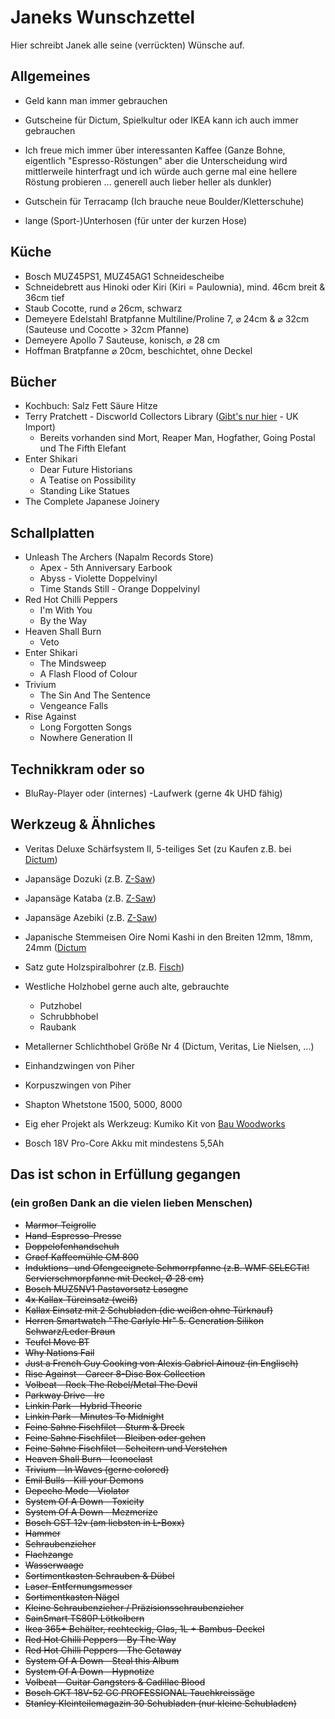 # Janeks Wunschzettel

Hier schreibt Janek alle seine (verrückten) Wünsche auf.


## Allgemeines

- Geld kann man immer gebrauchen
- Gutscheine für Dictum, Spielkultur oder IKEA kann ich auch immer gebrauchen
- Ich freue mich immer über interessanten Kaffee (Ganze Bohne, eigentlich "Espresso-Röstungen" aber die Unterscheidung wird mittlerweile hinterfragt und ich würde auch gerne mal eine hellere Röstung probieren ... generell auch lieber heller als dunkler)
  
- Gutschein für Terracamp (Ich brauche neue Boulder/Kletterschuhe)
- lange (Sport-)Unterhosen (für unter der kurzen Hose)

## Küche

- Bosch MUZ45PS1, MUZ45AG1 Schneidescheibe
- Schneidebrett aus Hinoki oder Kiri (Kiri = Paulownia), mind. 46cm breit & 36cm tief
- Staub Cocotte, rund &#x2300; 26cm, schwarz
- Demeyere Edelstahl Bratpfanne Multiline/Proline 7, &#x2300; 24cm & &#x2300; 32cm (Sauteuse und Cocotte > 32cm Pfanne)
- Demeyere Apollo 7 Sauteuse, konisch, &#x2300; 28 cm
- Hoffman Bratpfanne &#x2300; 20cm, beschichtet, ohne Deckel

## Bücher

- Kochbuch: Salz Fett Säure Hitze
- Terry Pratchett - Discworld Collectors Library ([Gibt's nur hier](https://www.discworldemporium.com/product-category/books/the-discworld-collector-s-library/) - UK Import)
  - Bereits vorhanden sind Mort, Reaper Man, Hogfather, Going Postal und The Fifth Elefant
- Enter Shikari
  - Dear Future Historians
  - A Teatise on Possibility
  - Standing Like Statues
- The Complete Japanese Joinery

## Schallplatten

- Unleash The Archers (Napalm Records Store)
  - Apex - 5th Anniversary Earbook
  - Abyss - Violette Doppelvinyl
  - Time Stands Still - Orange Doppelvinyl
- Red Hot Chilli Peppers
  - I'm With You
  - By the Way
- Heaven Shall Burn
  - Veto
- Enter Shikari
  - The Mindsweep
  - A Flash Flood of Colour
- Trivium
  - The Sin And The Sentence
  - Vengeance Falls
- Rise Against
  - Long Forgotten Songs
  - Nowhere Generation II
 
## Technikkram oder so

- BluRay-Player oder (internes) -Laufwerk (gerne 4k UHD fähig)

## Werkzeug & Ähnliches

- Veritas Deluxe Schärfsystem II, 5-teiliges Set (zu Kaufen z.B. bei [Dictum](https://www.dictum.com/de/schleiffuehrungen-ehd/veritas-deluxe-schaerfsystem-ii-5-teiliges-set-703845?number=703845))
- Japansäge Dozuki (z.B. [Z-Saw](https://www.dictum.com/de/japansaegen-baaa/z-saw-dozuki-me-240-quer-712790?number=712790))
- Japansäge Kataba (z.B. [Z-Saw](https://www.dictum.com/de/japansaegen-baaa/z-saw-kataba-250-laengs-712817?number=712817))
- Japansäge Azebiki (z.B. [Z-Saw](https://www.dictum.com/de/japansaegen-baaa/azebiki-saege-90-712247?number=712247))
- Japanische Stemmeisen Oire Nomi Kashi in den Breiten 12mm, 18mm, 24mm ([Dictum](https://www.dictum.com/de/japanische-form-baba/oire-nomi-kashi-stemmeisen-blattbreite-12-mm-710323)
- Satz gute Holzspiralbohrer (z.B. [Fisch](https://www.dictum.com/de/holzspiralbohrer-bakc/fisch-holzspiralbohrer-satz-eco-19-teilig-717818?number=717818))
- Westliche Holzhobel gerne auch alte, gebrauchte
  - Putzhobel
  - Schrubbhobel
  - Raubank
- Metallerner Schlichthobel Größe Nr 4 (Dictum, Veritas, Lie Nielsen, ...)
- Einhandzwingen von Piher
- Korpuszwingen von Piher
- Shapton Whetstone 1500, 5000, 8000

- Eig eher Projekt als Werkzeug: Kumiko Kit von [Bau Woodworks](https://bau-woodworks.com/produkt-kategorie/kumiko-kits-de/)

- Bosch 18V Pro-Core Akku mit mindestens 5,5Ah

## Das ist schon in Erfüllung gegangen
### (ein großen Dank an die vielen lieben Menschen)

- <del>Marmor-Teigrolle</del>
- <del>Hand-Espresso-Presse</del>
- <del>Doppelofenhandschuh</del>
- <del>Graef Kaffeemühle CM 800</del>
- <del>Induktions- und Ofengeeignete Schmorrpfanne (z.B. WMF SELECTit! Servierschmorpfanne mit Deckel, Ø 28 cm)</del>
- <del>Bosch MUZ5NV1 Pastavorsatz Lasagne</del>
- <del>4x Kallax-Türeinsatz (weiß)</del>
- <del>Kallax Einsatz mit 2 Schubladen (die weißen ohne Türknauf)</del>
- <del>Herren Smartwatch "The Carlyle Hr" 5. Generation Silikon Schwarz/Leder Braun</del>
- <del>Teufel Move BT</del>
- <del>Why Nations Fail</del>
- <del>Just a French Guy Cooking von Alexis Gabriel Ainouz (in Englisch)</del>
- <del>Rise Against - Career 8-Disc Box Collection</del>
- <del>Volbeat - Rock The Rebel/Metal The Devil</del>
- <del>Parkway Drive - Ire </del>
- <del>Linkin Park - Hybrid Theorie</del>
- <del>Linkin Park - Minutes To Midnight</del>
- <del>Feine Sahne Fischfilet - Sturm & Dreck</del>
- <del>Feine Sahne Fischfilet - Bleiben oder gehen</del>
- <del>Feine Sahne Fischfilet - Scheitern und Verstehen</del>
- <del>Heaven Shall Burn - Iconoclast</del>
- <del>Trivium - In Waves (gerne colored)</del>
- <del>Emil Bulls - Kill your Demons</del>
- <del>Depeche Mode - Violator</del>
- <del>System Of A Down - Toxicity</del>
- <del>System Of A Down - Mezmerize</del>
- <del>Bosch GST 12v (am liebsten in L-Boxx)</del>
- <del>Hammer</del>
- <del>Schraubenzieher</del>
- <del>Flachzange</del>
- <del>Wasserwaage</del>
- <del>Sortimentkasten Schrauben & Dübel</del>
- <del>Laser-Entfernungsmesser</del>
- <del>Sortimentkasten Nägel</del>
- <del>Kleine Schraubenzieher / Präzisionsschraubenzieher</del>
- <del>SainSmart TS80P Lötkolbern</del>
- <del>Ikea 365+ Behälter, rechteckig, Glas, 1L + Bambus-Deckel</del>
- <del>Red Hot Chilli Peppers - By The Way</del>
- <del>Red Hot Chilli Peppers - The Getaway</del>
- <del>System Of A Down - Steal this Album</del>
- <del>System Of A Down - Hypnotize</del>
- <del>Volbeat - Guitar Gangsters & Cadillac Blood</del>
- <del>Bosch GKT 18V-52 GC PROFESSIONAL Tauchkreissäge</del>
- <del>Stanley Kleinteilemagazin 30 Schubladen (nur kleine Schubladen)</del>
